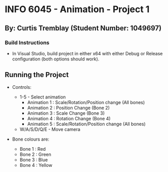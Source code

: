 # INFO 6045 - Animation - Project 1
## By: Curtis Tremblay (Student Number: 1049697)


### Build Instructions
- In Visual Studio, build project in either x64 with either Debug or Release configuration (both options should work).

## Running the Project
- Controls:
    - 1-5 - Select animation
        - Animation 1 : Scale/Rotation/Position change (All bones)
        - Animation 2 : Position Change (Bone 2)
        - Animation 3 : Scale Change (Bone 3)
        - Animation 4 : Rotation Change (Bone 4)
        - Animation 5 : Scale/Rotation/Position change (All bones)
    - W/A/S/D/Q/E - Move camera

- Bone colours are:
    - Bone 1 : Red
    - Bone 2 : Green
    - Bone 3 : Blue
    - Bone 4 : Yellow
